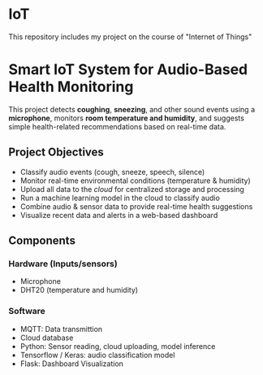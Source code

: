 # IoT
This repository includes my project on the course of "Internet of Things"

# Smart IoT System for Audio-Based Health Monitoring
This project detects **coughing**, **sneezing**, and other sound events using a **microphone**, monitors **room temperature and humidity**, and suggests simple health-related recommendations based on real-time data.

## Project Objectives
- Classify audio events (cough, sneeze, speech, silence)
- Monitor real-time environmental conditions (temperature & humidity)
- Upload all data to the *cloud* for centralized storage and processing
- Run a machine learning model in the cloud to classify audio
- Combine audio & sensor data to provide real-time health suggestions
- Visualize recent data and alerts in a web-based dashboard

## Components

### Hardware (Inputs/sensors)
- Microphone
- DHT20 (temperature and humidity)

### Software 
- MQTT: Data transmittion
- Cloud database
- Python: Sensor reading, cloud uploading, model inference
- Tensorflow / Keras: audio classification model
- Flask: Dashboard Visualization
  



